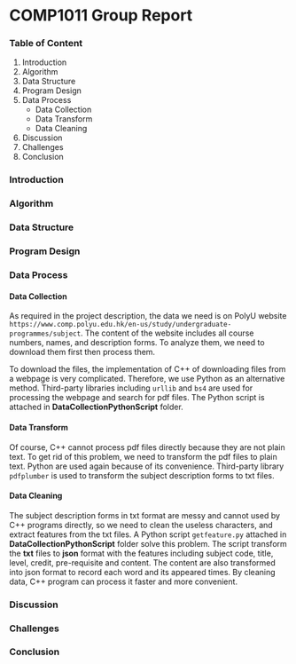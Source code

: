 # COMP1011 Group Report
### Table of Content
1. Introduction
2. Algorithm
3. Data Structure
4. Program Design
5. Data Process
    - Data Collection
    - Data Transform
    - Data Cleaning
6. Discussion
7. Challenges
8. Conclusion 

### Introduction
### Algorithm
### Data Structure
### Program Design
### Data Process
#### Data Collection
As required in the project description, the data we need is on PolyU website `https://www.comp.polyu.edu.hk/en-us/study/undergraduate-programmes/subject`. The content of the website includes all course numbers, names, and description forms. To analyze them, we need to download them first then process them.

To download the files, the implementation of C++ of downloading files from a webpage is very complicated. Therefore, we use Python as an alternative method. Third-party libraries including `urllib` and `bs4` are used for processing the webpage and search for pdf files. The Python script is attached in **DataCollectionPythonScript** folder.

#### Data Transform
Of course, C++ cannot process pdf files directly because they are not plain text. To get rid of this problem, we need to transform the pdf files to plain text. Python are used again because of its convenience. Third-party library `pdfplumber` is used to transform the subject description forms to txt files.

#### Data Cleaning
The subject description forms in txt format are messy and cannot used by C++ programs directly, so we need to clean the useless characters, and extract features from the txt files. A Python script `getfeature.py` attached in **DataCollectionPythonScript** folder solve this problem. The script transform the **txt** files to **json** format with the features including subject code, title, level, credit, pre-requisite and content. The content are also transformed into json format to record each word and its appeared times. By cleaning data, C++ program can process it faster and more convenient.

### Discussion
### Challenges
### Conclusion